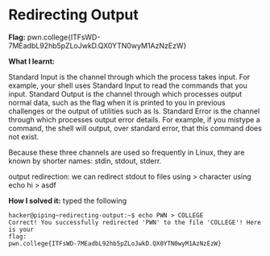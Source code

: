 # Redirecting Output

**Flag:** pwn.college{ITFsWD-7MEadbL92hb5pZLoJwkD.QX0YTN0wyM1AzNzEzW}

**What I learnt:**

Standard Input is the channel through which the process takes input. For example, your shell uses Standard Input to read the commands that you input.
Standard Output is the channel through which processes output normal data, such as the flag when it is printed to you in previous challenges or the output of utilities such as ls.
Standard Error is the channel through which processes output error details. For example, if you mistype a command, the shell will output, over standard error, that this command does not exist.

Because these three channels are used so frequently in Linux, they are known by shorter names: stdin, stdout, stderr.

output redirection: we can redirect stdout to files using > character using echo hi > asdf


**How I solved it:** 
typed the following 

```
hacker@piping~redirecting-output:~$ echo PWN > COLLEGE
Correct! You successfully redirected 'PWN' to the file 'COLLEGE'! Here is your
flag:
pwn.college{ITFsWD-7MEadbL92hb5pZLoJwkD.QX0YTN0wyM1AzNzEzW}
```